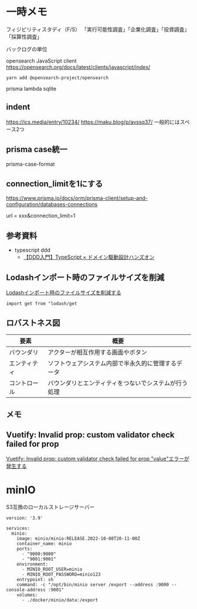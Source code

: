 # 一時メモ

フィジビリティスタディ（F/S）
「実行可能性調査」「企業化調査」「投資調査」「採算性調査」

バックログの単位

opensearch JavaScript client
https://opensearch.org/docs/latest/clients/javascript/index/
```
yarn add @opensearch-project/opensearch
```

prisma lambda sqlite

## indent
https://ics.media/entry/10234/
https://maku.blog/p/avssq37/
一般的にはスペース2つ

## prisma case統一
prisma-case-format

## connection_limitを1にする
https://www.prisma.io/docs/orm/prisma-client/setup-and-configuration/databases-connections

url = xxx&connection_limit=1

## 参考資料
- typescript ddd
    - [【DDD入門】TypeScript × ドメイン駆動設計ハンズオン](https://zenn.dev/yamachan0625/books/ddd-hands-on)

## Lodashインポート時のファイルサイズを削減
[Lodashインポート時のファイルサイズを削減する](https://qiita.com/ykhirao/items/c3f35373267798447dba)
```
import get from "lodash/get
```

## ロバストネス図
| 要素         | 概要                                                 |
| ------------ | ---------------------------------------------------- |
| バウンダリ   | アクターが相互作用する画面やボタン                   |
| エンティティ | ソフトウェアシステム内部で半永久的に管理するデータ   |
| コントロール | バウンダリとエンティティをつないでシステムが行う処理 |

## メモ

## Vuetify: Invalid prop: custom validator check failed for prop
[Vuetify: Invalid prop: custom validator check failed for prop "value"エラーが発生する](https://qiita.com/Sicut_study/items/ed41eb541cb6a8eef410)

# minIO
S3互換のローカルストレージサーバー

```
version: '3.9'

services:
  minio:
    image: minio/minio:RELEASE.2022-10-08T20-11-00Z
    container_name: minio
    ports:
      - "9000:9000"
      - "9001:9001"
    environment:
      - MINIO_ROOT_USER=minio
      - MINIO_ROOT_PASSWORD=minio123
    entrypoint: sh
    command: -c "/opt/bin/minio server /export --address :9000 --console-address :9001"
    volumes:
      - ./docker/minio/data:/export
```

